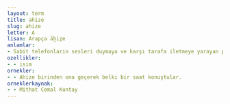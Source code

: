 ```yaml
---
layout: term
title: ahize
slug: ahize
letter: A
lisan: Arapça āḫiẕe
anlamlar:
- Sabit telefonların sesleri duymaya ve karşı tarafa iletmeye yarayan parçası
ozellikler:
- - isim
ornekler:
- - Ahize birinden ona geçerek belki bir saat konuştular.
orneklerkaynak:
- - Mithat Cemal Kuntay
---
```

